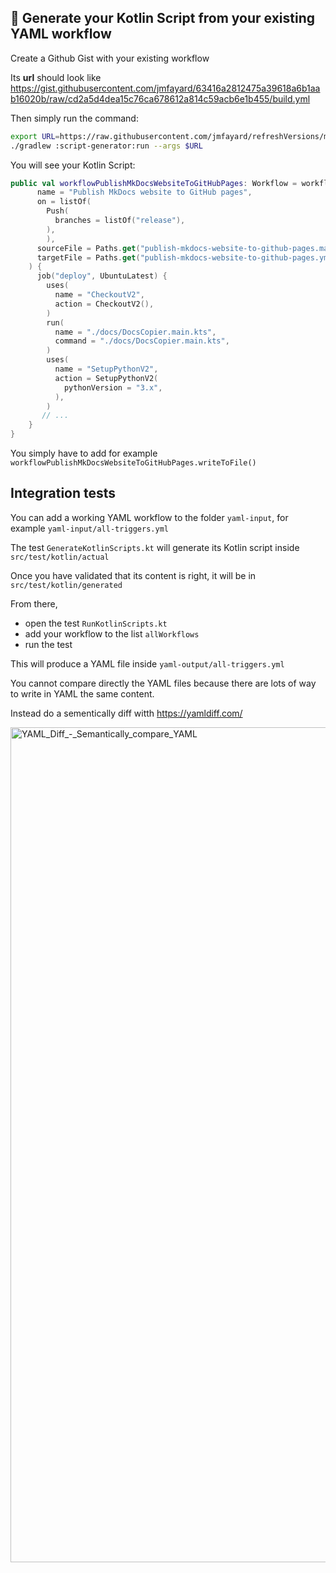 ## 🎉 Generate your Kotlin Script from your existing YAML workflow

Create a Github Gist with your existing workflow

Its **url** should look like https://gist.githubusercontent.com/jmfayard/63416a2812475a39618a6b1aab16020b/raw/cd2a5d4dea15c76ca678612a814c59acb6e1b455/build.yml

Then simply run the command:

```bash
export URL=https://raw.githubusercontent.com/jmfayard/refreshVersions/main/.github/workflows/publish-mkdocs-website.yml
./gradlew :script-generator:run --args $URL
```

You will see your Kotlin Script:

```kotlin
public val workflowPublishMkDocsWebsiteToGitHubPages: Workflow = workflow(
      name = "Publish MkDocs website to GitHub pages",
      on = listOf(
        Push(
          branches = listOf("release"),
        ),
        ),
      sourceFile = Paths.get("publish-mkdocs-website-to-github-pages.main.kts"),
      targetFile = Paths.get("publish-mkdocs-website-to-github-pages.yml"),
    ) {
      job("deploy", UbuntuLatest) {
        uses(
          name = "CheckoutV2",
          action = CheckoutV2(),
        )
        run(
          name = "./docs/DocsCopier.main.kts",
          command = "./docs/DocsCopier.main.kts",
        )
        uses(
          name = "SetupPythonV2",
          action = SetupPythonV2(
            pythonVersion = "3.x",
          ),
        )
       // ...
    }
}
```

You simply have to add for example `workflowPublishMkDocsWebsiteToGitHubPages.writeToFile()`

## Integration tests

You can add a working YAML workflow to the folder `yaml-input`, for example `yaml-input/all-triggers.yml` 

The test `GenerateKotlinScripts.kt` will generate its Kotlin script inside `src/test/kotlin/actual`

Once you have validated that its content is right, it will be in `src/test/kotlin/generated`

From there, 
- open the test `RunKotlinScripts.kt`
- add your workflow to the list `allWorkflows`
- run the test

This will produce a YAML file inside `yaml-output/all-triggers.yml`

You cannot compare directly the YAML files because there are lots of way to write in YAML the same content.

Instead do a sementically diff witth https://yamldiff.com/

<img width="1336" alt="YAML_Diff_-_Semantically_compare_YAML" src="https://user-images.githubusercontent.com/459464/159888285-069cef9c-f35d-4555-93f8-7623c0c73744.png">
